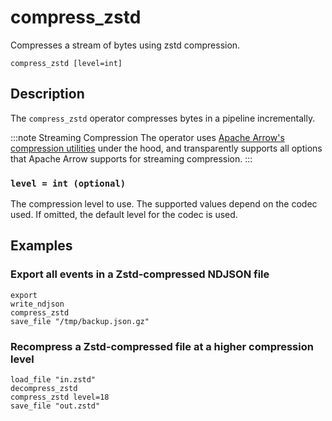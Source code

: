 # compress_zstd

Compresses a stream of bytes using zstd compression.

```tql
compress_zstd [level=int]
```

## Description

The `compress_zstd` operator compresses bytes in a pipeline incrementally.

:::note Streaming Compression
The operator uses [Apache Arrow's compression
utilities][apache-arrow-compression] under the hood, and transparently supports
all options that Apache Arrow supports for streaming compression.
:::

[apache-arrow-compression]: https://arrow.apache.org/docs/cpp/api/utilities.html#compression

### `level = int (optional)`

The compression level to use. The supported values depend on the codec used. If
omitted, the default level for the codec is used.

## Examples

### Export all events in a Zstd-compressed NDJSON file

```tql
export
write_ndjson
compress_zstd
save_file "/tmp/backup.json.gz"
```

###  Recompress a Zstd-compressed file at a higher compression level

```tql
load_file "in.zstd"
decompress_zstd
compress_zstd level=18
save_file "out.zstd"
```
